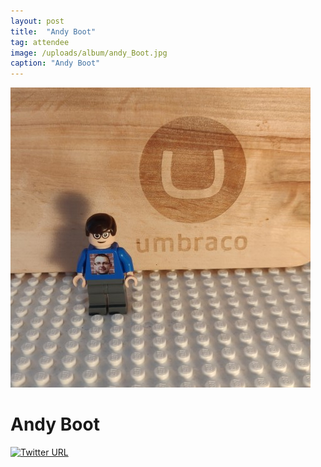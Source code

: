 ```yaml
---
layout: post
title:  "Andy Boot"
tag: attendee
image: /uploads/album/andy_Boot.jpg
caption: "Andy Boot"
---
```

![](/uploads/album/andy_boot.jpg)
# Andy Boot

[![Twitter URL](https://img.shields.io/twitter/url/https/twitter.com/andy_boot.svg?style=social&label=Follow%20%40andy_boot)](https://twitter.com/andy_boot)
